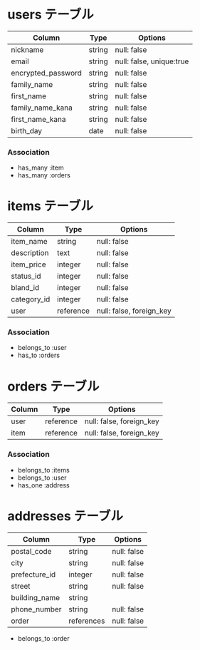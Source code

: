 # users テーブル

| Column              | Type       | Options                   |
| ------------------- | ---------- | ------------------------- |
| nickname            | string     | null: false               |
| email               | string     | null: false, unique:true  |
| encrypted_password  | string     | null: false               |
| family_name         | string     | null: false               |
| first_name          | string     | null: false               |
| family_name_kana    | string     | null: false               |
| first_name_kana     | string     | null: false               |
| birth_day           | date       | null: false               |

### Association

- has_many :item
- has_many :orders

# items テーブル

| Column              | Type       | Options                  |
| ------------------- | ---------- | ------------------------ |
| item_name           | string     | null: false              |
| description         | text       | null: false              |
| item_price          | integer    | null: false              |
| status_id           | integer    | null: false              |
| bland_id            | integer    | null: false              |
| category_id         | integer    | null: false              |
| user                | reference  | null: false, foreign_key |


### Association

- belongs_to :user
- has_to :orders




# orders テーブル

| Column              | Type       | Options                  |
| ------------------- | ---------- | -------------------------|
| user                | reference  | null: false, foreign_key |
| item                | reference  | null: false, foreign_key |

### Association

- belongs_to :items
- belongs_to :user
- has_one :address



# addresses テーブル

| Column              | Type       | Options                  |
| ------------------- | ---------- | -------------------------|
| postal_code         | string     | null: false              |
| city                | string     | null: false              |
| prefecture_id       | integer    | null: false              |
| street              | string     | null: false              |
| building_name       | string     |                          |
| phone_number        | string     | null: false              |
| order               | references | null: false              |

- belongs_to :order